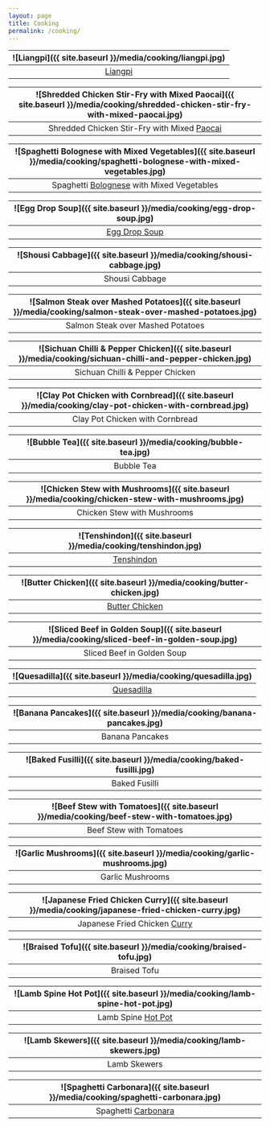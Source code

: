 ```yaml
---
layout: page
title: Cooking
permalink: /cooking/
---
```


![Liangpi]({{ site.baseurl }}/media/cooking/liangpi.jpg) |
:----------: |
[Liangpi](https://en.wikipedia.org/wiki/Liangpi) |

![Shredded Chicken Stir-Fry with Mixed Paocai]({{ site.baseurl }}/media/cooking/shredded-chicken-stir-fry-with-mixed-paocai.jpg) |
:----------: |
Shredded Chicken Stir-Fry with Mixed [Paocai](https://en.wikipedia.org/wiki/Pao_cai) |

![Spaghetti Bolognese with Mixed Vegetables]({{ site.baseurl }}/media/cooking/spaghetti-bolognese-with-mixed-vegetables.jpg) |
:----------: |
Spaghetti [Bolognese](https://en.wikipedia.org/wiki/Bolognese_sauce) with Mixed Vegetables |

![Egg Drop Soup]({{ site.baseurl }}/media/cooking/egg-drop-soup.jpg) |
:----------: |
[Egg Drop Soup](https://en.wikipedia.org/wiki/Egg_drop_soup) |

![Shousi Cabbage]({{ site.baseurl }}/media/cooking/shousi-cabbage.jpg) |
:----------: |
Shousi Cabbage |

![Salmon Steak over Mashed Potatoes]({{ site.baseurl }}/media/cooking/salmon-steak-over-mashed-potatoes.jpg) |
:----------: |
Salmon Steak over Mashed Potatoes |

![Sichuan Chilli & Pepper Chicken]({{ site.baseurl }}/media/cooking/sichuan-chilli-and-pepper-chicken.jpg) |
:----------: |
Sichuan Chilli & Pepper Chicken |

![Clay Pot Chicken with Cornbread]({{ site.baseurl }}/media/cooking/clay-pot-chicken-with-cornbread.jpg) |
:----------: |
Clay Pot Chicken with Cornbread |

![Bubble Tea]({{ site.baseurl }}/media/cooking/bubble-tea.jpg) |
:----------: |
Bubble Tea |

![Chicken Stew with Mushrooms]({{ site.baseurl }}/media/cooking/chicken-stew-with-mushrooms.jpg) |
:----------: |
Chicken Stew with Mushrooms |

![Tenshindon]({{ site.baseurl }}/media/cooking/tenshindon.jpg) |
:----------: |
[Tenshindon](https://en.wikipedia.org/wiki/Tenshindon) |

![Butter Chicken]({{ site.baseurl }}/media/cooking/butter-chicken.jpg) |
:----------: |
[Butter Chicken](https://en.wikipedia.org/wiki/Butter_chicken) |

![Sliced Beef in Golden Soup]({{ site.baseurl }}/media/cooking/sliced-beef-in-golden-soup.jpg) |
:----------: |
Sliced Beef in Golden Soup |

![Quesadilla]({{ site.baseurl }}/media/cooking/quesadilla.jpg) |
:----------: |
[Quesadilla](https://en.wikipedia.org/wiki/Quesadilla) |

![Banana Pancakes]({{ site.baseurl }}/media/cooking/banana-pancakes.jpg) |
:----------: |
Banana Pancakes |

![Baked Fusilli]({{ site.baseurl }}/media/cooking/baked-fusilli.jpg) |
:----------: |
Baked Fusilli |

![Beef Stew with Tomatoes]({{ site.baseurl }}/media/cooking/beef-stew-with-tomatoes.jpg) |
:----------: |
Beef Stew with Tomatoes |

![Garlic Mushrooms]({{ site.baseurl }}/media/cooking/garlic-mushrooms.jpg) |
:----------: |
Garlic Mushrooms |

![Japanese Fried Chicken Curry]({{ site.baseurl }}/media/cooking/japanese-fried-chicken-curry.jpg) |
:----------: |
Japanese Fried Chicken [Curry](https://en.wikipedia.org/wiki/Japanese_curry) |

![Braised Tofu]({{ site.baseurl }}/media/cooking/braised-tofu.jpg) |
:----------: |
Braised Tofu |

![Lamb Spine Hot Pot]({{ site.baseurl }}/media/cooking/lamb-spine-hot-pot.jpg) |
:----------: |
Lamb Spine [Hot Pot](https://en.wikipedia.org/wiki/Hot_pot) |

![Lamb Skewers]({{ site.baseurl }}/media/cooking/lamb-skewers.jpg) |
:----------: |
Lamb Skewers |

![Spaghetti Carbonara]({{ site.baseurl }}/media/cooking/spaghetti-carbonara.jpg) |
:----------: |
Spaghetti [Carbonara](https://en.wikipedia.org/wiki/Carbonara) |
